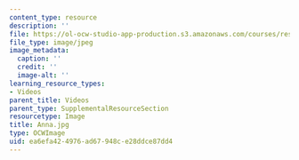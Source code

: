 ```yaml
---
content_type: resource
description: ''
file: https://ol-ocw-studio-app-production.s3.amazonaws.com/courses/res-8-007-cosmic-origin-of-the-chemical-elements-fall-2019/ea6efa424976ad67948ce28ddce87dd4_Anna.jpg
file_type: image/jpeg
image_metadata:
  caption: ''
  credit: ''
  image-alt: ''
learning_resource_types:
- Videos
parent_title: Videos
parent_type: SupplementalResourceSection
resourcetype: Image
title: Anna.jpg
type: OCWImage
uid: ea6efa42-4976-ad67-948c-e28ddce87dd4
---
```

